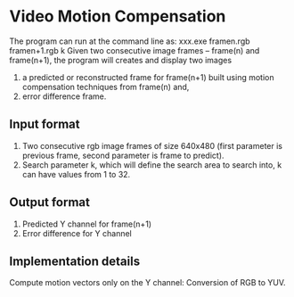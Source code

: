 # Video Motion Compensation
The program can run at the command line as: xxx.exe framen.rgb framen+1.rgb k
Given two consecutive image frames – frame(n) and frame(n+1), the program will creates and display two images
1. a predicted or reconstructed frame for frame(n+1) built using motion compensation techniques from frame(n) and,
2. error difference frame.

## Input format
1. Two consecutive rgb image frames of size 640x480 (first parameter is previous frame, second parameter is frame to predict).
2. Search parameter k, which will define the search area to search into, k can have values from 1 to 32.

## Output format
1. Predicted Y channel for frame(n+1)
2. Error difference for Y channel

## Implementation details
Compute motion vectors only on the Y channel: Conversion of RGB to YUV.